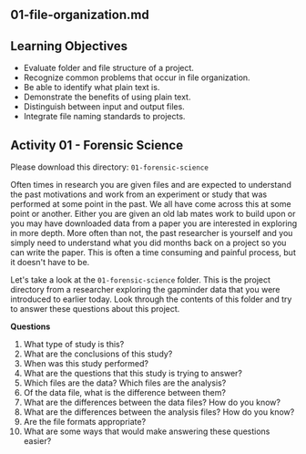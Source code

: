 ## 01-file-organization.md

## Learning Objectives

*  Evaluate folder and file structure of a project.
*  Recognize common problems that occur in file organization.
*  Be able to identify what plain text is.  
*  Demonstrate the benefits of using plain text.
*  Distinguish between input and output files.
*  Integrate file naming standards to projects.

## Activity 01 - Forensic Science

Please download this directory: `01-forensic-science`

Often times in research you are given files and are expected to understand the past motivations and work from an experiment or study that was performed at some point in the past. We all have come across this at some point or another. Either you are given an old lab mates work to build upon or you may have downloaded data from a paper you are interested in exploring in more depth.  More often than not, the past researcher is yourself and you simply need to understand what you did months back on a project so you can write the paper.  This is often a time consuming and painful process, but it doesn't have to be. 

Let's take a look at the `01-forensic-science` folder.  This is the project directory from a researcher exploring the gapminder data that you were introduced to earlier today.  Look through the contents of this folder and  try to answer these questions about this project. 

**Questions**

1.  What type of study is this?
2.  What are the conclusions of this study?
3.  When was this study performed?
4.  What are the questions that this study is trying to answer?
5.  Which files are the data? Which files are the analysis? 
6.  Of the data file, what is the difference between them?
7.  What are the differences between the data files? How do you know?
8.  What are the differences between the analysis files? How do you know?
9.  Are the file formats appropriate?
10.  What are some ways that would make answering these questions easier? 





